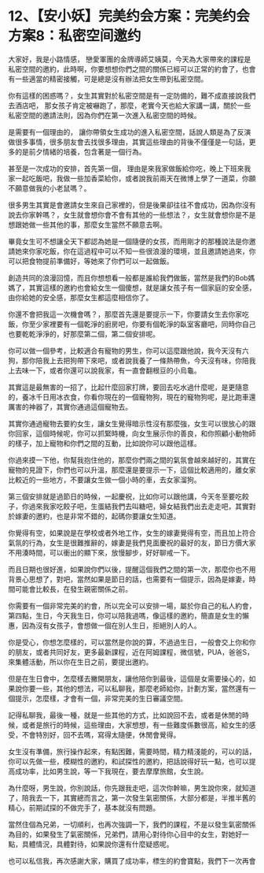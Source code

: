 # 12、【安小妖】完美约会方案：完美约会方案8：私密空间邀约

大家好，我是小路情感， 戀愛軍團的金牌導師艾姨莫，今天為大家帶來的課程是私密空間的邀約，此時啊，你要想想你們之間的關係已經可以正常的約會了，也會有一些適當的精密接觸，可是總是沒有辦法把女生帶到私密空間。

你有這樣的困惑嗎？，女生其實對於私密空間是有一定防備的，難不成直接說我們去酒店吧， 那女孩子肯定被嚇跑了，那麼，老實今天也給大家講一講，關於一些私密空間的邀請法則，因為你們在第一次進入私密空間的時候。

是需要有一個理由的， 讓你帶領女生成功的進入私密空間，話說人類是為了反演做很多事情，很多朋友會去找很多理由，其實這些理由的背後不僅僅是一句話，更多的是前夕情緒的培養，包含著是一個行為。

 甚至是一次成功的安排，首先第一個， 理由是來我家做飯給你吃，晚上下班來我家一起吃飯吧，我做一些加香菜給你，或者說我前兩天在微博上學了一道菜，你願不願意做我的小老鼠嗎？。

很多男生其實是會邀請女生來自己家裡的，但是後果卻往往不會成功，因為你沒有說去你家幹嗎？，女生就會想你會不會有其他的一些想法？，女生就會想你是不是想跟她做一些其他的事，那麼女生當然不願意去啊。

畢竟女生可不想讓全天下都認為她是一個隨便的女孩，而用剛才的那種說法是你邀請她來你家吃飯，你在這過程中可以不知一些很浪漫的環境，並且邀請她過來，你可以把食物提前準備好，等她來了你們可以一起做飯。

創造共同的浪漫回憶，而且你想想看一般都是誰給我們做飯，當然是我們的Bob媽媽了，其實這樣的邀約也會給女生一個傻想，就是讓女孩子有一個家庭的安全感，由你給她的安全感，那麼女生都這麼相信你了。

你還不會把我這一次機會嗎？，那麼首先還是要提示一下，你要請女生去你家吃飯，你至少家裡要有一個乾淨的廚房吧，你要有個乾淨的臥室客廳吧，同時你自己也要乾乾淨淨的，好那麼第二個，第二個安排呢。

你可以做一個參考，比較適合有寵物的男生，你可以這麼跟他說，我今天沒有六狗，那你陪我上去把狗帶下來吧，或者說我養了一條熱帶魚，今天沒有味，你陪我上去味一下，或者你還可以說我家，有一直會翻根豆的小烏龜。

其實這是最無害的一招了，比起什麼回家打牌，要回去吃水過什麼呢，是更隨意的，養冰千日用冰衣食，你看你現在的一個寵物狗，現在的寵物狗呢，是比跑車還厲害的神器了，其實你通過這個寵物去。

其實你通過寵物去要約女生，讓女生覺得暗示性沒有那麼強，女生可以很放心的跟你回家，這個時候呢，你可以抓緊時機，向女生展示你的善良，和你照顧小動物師的樣子，加上寵物和你們之間的互動，比如說你可以跟他這樣。

你過來摸一下他，你幫我抱住他的，那麼你們兩之間的氣氛會越來越好的，其實在寵物的見證下，你們也可以升溫，那麼還是要提示一下，這個比較適用的，離女家比較近的一些地方，不要讓女生做一個小時的車，去女家溜狗。

第三個安排就是過節日的時候，一起慶祝，比如你可以跟他講，今天冬至要吃餃子，你過來我家吃餃子吧，生蛋結我們去叫糖吧，婦女結我們出去走走吧，其實對於嫁妻的邀約，也是非常不錯的，起碼你要讓女生知道。

你覺得有空，如果說是在學校或者外地工作，女生的嫁妻覺得有空，而且加上符合氣氛的行為，女生是很難推辭的，嫁妻是我們見面慶祝的最好的友，節日方價大家不用湊時間，可以衝出的顯下來，放慢腳步，好好聊戒一下。

而且日期也很好進，如果說你們以後，提醒這個我們之間的第一次，那麼你也不用背景心思想了，對吧，當然如果是節日的話，也需要有一個提示，因為是嫁妻，時間可能會比較長，在發生親密關係之前。

你需要有一個非常完美的約會，所以完全可以安排一場，屬於你自己的私人約會，第四點，生日，今天我生日，你可以陪我過嗎，像這樣的邀約，簡直是女生的懶惠，因為沒有女孩子，會想做一個在別人生日，拒絕別人的人。

你是受心，你想怎麼樣的，可以當然是你說的算，不過過生日，一般會交上你和你的朋友，或者共同好友，更多最新課程，近在阿姆課程，微信號，PUA，爸爸S，來集體活動，所以你在生日之前，要提出邀約。

但是在生日會中，怎麼樣去撇開朋友，讓他陪你到最後，這個是女需要操心的，如果說你要一些，其他的想法，可以私聊我，那麼老師給你，計劃方案，當然還有一個提示，怎麼樣，才會有一個，非常完美的生日審議空間。

記得私聊我，最後一種，就是一些其他的方式，比如說回不去，或者是休閒的時候，或者是旅行的時候，這些理由，大家想想，有一些難度係數很高，給女生的感受，不會特別好，回不去嗎，寫得太隨便，休閒會覺得。

女生沒有準備，旅行操作起來，有點困難，需要時間，精力精淺能的，可以的話，你可以先做一些，模糊性的邀約，和試探性的邀約，把話說得好玩一點，也可以提高成功率，比如男生說，等一下我現在，要去摩摩旅館，女生說。

為什麼呀，男生說，你別說話，你先跟我走吧，這次你幹嘛，男生說你來，就知道了，陪我去一下，其實總而言之，第一次發生氣密關係，大部分都是，半推半舊的精心，前期試探的不做完手了，基本就沒有問題。

當然住個為兄弟，一切順利，也再次強調一下，我們的課程，不是以發生氣密關係為目的，如果發生了氣密關係，兄弟們，請用心對待你心目中的女生，對她好一點，具體情況，具體對待，如果說你還有什麼疑惑呢。

也可以私信我，再次感謝大家，購買了成功率，標生的約會寶點，我們下一次再會